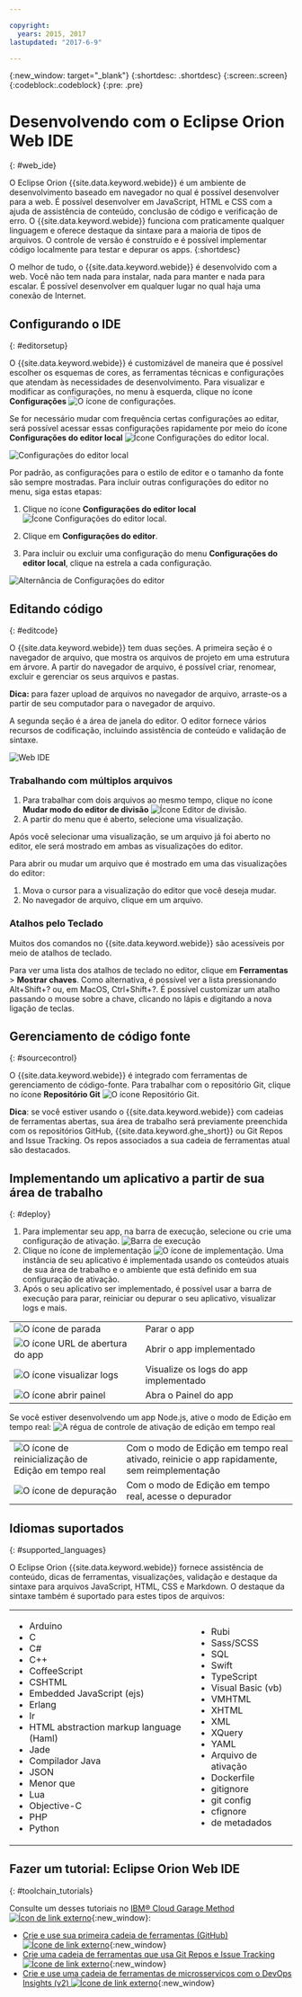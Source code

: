 ```yaml
---

copyright:
  years: 2015, 2017
lastupdated: "2017-6-9"

---
```


{:new_window: target="_blank"}
{:shortdesc: .shortdesc}
{:screen:.screen}
{:codeblock:.codeblock}
{:pre: .pre}

# Desenvolvendo com o Eclipse Orion Web IDE
{: #web_ide}

O Eclipse Orion {{site.data.keyword.webide}} é um ambiente de desenvolvimento baseado em navegador no qual é possível desenvolver para a web. É possível desenvolver em JavaScript, HTML e CSS com a ajuda de assistência de conteúdo, conclusão de código e verificação de erro. O {{site.data.keyword.webide}} funciona com praticamente qualquer linguagem e oferece destaque da sintaxe para a maioria de tipos de arquivos. O controle de versão é construído e é possível implementar código localmente para testar e depurar os apps.
{:shortdesc}

O melhor de tudo, o {{site.data.keyword.webide}} é desenvolvido com a web. Você não tem nada para instalar, nada para manter e nada para escalar. É possível desenvolver em qualquer lugar no qual haja uma conexão de Internet.

## Configurando o IDE
{: #editorsetup}

O {{site.data.keyword.webide}} é customizável de maneira que é possível escolher os esquemas de cores, as ferramentas técnicas e configurações que atendam às necessidades de desenvolvimento. Para visualizar e modificar as configurações, no menu à esquerda, clique no ícone **Configurações** <img class="inline" src="images/webide_settings_icon_light_small.png"  alt="O ícone de configurações">.

Se for necessário mudar com frequência certas configurações ao editar, será possível acessar essas configurações rapidamente por meio do ícone **Configurações do editor local** <img class="inline" src="images/webide_local_settings_icon_light_small.png"  alt="Ícone Configurações do editor local">.

![Configurações do editor local](images/webide_local_editor_settings_light.png)

Por padrão, as configurações para o estilo de editor e o tamanho da fonte são sempre mostradas. Para incluir outras configurações do editor no menu, siga estas etapas:

1. Clique no ícone **Configurações do editor local** <img class="inline" src="images/webide_local_settings_icon_light_small.png"  alt="Ícone Configurações do editor local">.

2. Clique em **Configurações do editor**.

3. Para incluir ou excluir uma configuração do menu **Configurações do editor local**, clique na estrela a cada configuração.

![Alternância de Configurações do editor](images/webide_editor_settings_toggle_light.png)


## Editando código
{: #editcode}

O {{site.data.keyword.webide}} tem duas seções. A primeira seção é o navegador de arquivo, que mostra os arquivos de projeto em uma estrutura em árvore. A partir do navegador de arquivo, é possível criar, renomear, excluir e gerenciar os seus arquivos e pastas.

**Dica:** para fazer upload de arquivos no navegador de arquivo, arraste-os a partir de seu computador para o navegador de arquivo.

A segunda seção é a área de janela do editor. O editor fornece vários recursos de codificação, incluindo assistência de conteúdo e validação de sintaxe.

![Web IDE](images/webide_light.png)

### Trabalhando com múltiplos arquivos
1. Para trabalhar com dois arquivos ao mesmo tempo, clique no ícone **Mudar modo do editor de divisão** <img class="inline" src="images/webide_split_editor_icon_light_small.png"  alt="Ícone Editor de divisão">.
2. A partir do menu que é aberto, selecione uma visualização.

 Após você selecionar uma visualização, se um arquivo já foi aberto no editor, ele será mostrado em ambas as visualizações do editor.

 Para abrir ou mudar um arquivo que é mostrado em uma das visualizações do editor:
 1. Mova o cursor para a visualização do editor que você deseja mudar.
 2. No navegador de arquivo, clique em um arquivo.

### Atalhos pelo Teclado
Muitos dos comandos no {{site.data.keyword.webide}} são acessíveis por meio de atalhos de teclado.

Para ver uma lista dos atalhos de teclado no editor, clique em **Ferramentas** > **Mostrar chaves**. Como alternativa, é possível ver a lista pressionando Alt+Shift+? ou, em MacOS, Ctrl+Shift+?. É possível customizar um atalho passando o mouse sobre a chave, clicando no lápis e digitando a nova ligação de teclas.

## Gerenciamento de código fonte
{: #sourcecontrol}

O {{site.data.keyword.webide}} é integrado com ferramentas de gerenciamento de código-fonte. Para trabalhar com o repositório Git, clique no ícone **Repositório Git** <img class="inline" src="images/webide_git_icon_light_small.png"  alt="O ícone Repositório Git">.

 **Dica**: se você estiver usando o {{site.data.keyword.webide}} com cadeias de ferramentas abertas, sua área de trabalho será previamente preenchida com os repositórios GitHub, {{site.data.keyword.ghe_short}} ou Git Repos and Issue Tracking. Os repos associados a sua cadeia de ferramentas atual são destacados.


## Implementando um aplicativo a partir de sua área de trabalho
{: #deploy}

1. Para implementar seu app, na barra de execução, selecione ou crie uma configuração de ativação.
 ![Barra de execução](images/webide_runbar_light.png)   
1. Clique no ícone de implementação <img class="inline" src="images/webide_deploy_button_light_small.png"  alt="O ícone de implementação">. Uma instância de seu aplicativo é implementada usando os conteúdos atuais de sua área de trabalho e o ambiente que está definido em sua configuração de ativação.
2. Após o seu aplicativo ser implementado, é possível usar a barra de execução para parar, reiniciar ou depurar o seu aplicativo, visualizar logs e mais.

<table>
<tr><td><img src="./images/stop_button.png"  alt="O ícone de parada"></td><td>Parar o app</td></tr>
<tr><td> <img src="./images/open_app_url.png"  alt="O ícone URL de abertura do app"></td><td> Abrir o app implementado</td></tr>
<tr><td><img src="./images/view_logs.png"  alt="O ícone visualizar logs"></td><td>Visualize os logs do app implementado</td></tr>
<tr><td><img src="./images/open_dashboard.png"  alt="O ícone abrir painel"></td><td>Abra o Painel do app</td></tr>
</table>

Se você estiver desenvolvendo um app Node.js, ative o modo de Edição em tempo real: <img  src="./images/enable_live_edit.png"  alt="A régua de controle de ativação de edição em tempo real">

<table><tr><td><img src="./images/live_edit_restart.png"  alt="O ícone de reinicialização de Edição em tempo real"></td><td>Com o modo de Edição em tempo real ativado, reinicie o app rapidamente, sem reimplementação</td></tr>
<tr><td> <img src="./images/debug_icon.png"  alt="O ícone de depuração"></td>
<td>Com o modo de Edição em tempo real, acesse o depurador
</td></tr>
</table>

<!-- 3/6/2016: bl commands don't work with V2/CD
## Editing outside of the {{site.data.keyword.webide}}
{: #editlocal}

To use an editor besides the {{site.data.keyword.webide}}, set up {{site.data.keyword.Bluemix_live}} so that you can work directly with your project files in any tool. {{site.data.keyword.Bluemix_live_notm}} is a command-line application that synchronizes the changes in your local file system with your cloud workspace in {{site.data.keyword.jazzhub}}.

### Before you begin

Download and install the [{{site.data.keyword.Bluemix_live_notm}} command-line interface ![External link icon](../../icons/launch-glyph.svg "External link icon")](http://livesyncdownload.ng.bluemix.net){: new_window}.

### Synchronizing your local environment with {{site.data.keyword.Bluemix_notm}}
{: #edit_local_download}

1. Open a command-line window.
2. Sign in to {{site.data.keyword.Bluemix_notm}}:

	```
	bl login
	```
	{: pre}

3. When you are prompted, enter your IBMid and password.
4. View a list of your {{site.data.keyword.Bluemix_notm}} projects:

	```
	bl projects
	```
	{: pre}

4. Synchronize your local environment with your project on {{site.data.keyword.Bluemix_notm}}:

	```
	bl sync projectName
	```
	{: pre}

where `projectName` is your {{site.data.keyword.Bluemix_notm}} app's name.

When you are finished editing, enter `q` to end synchronization.

### Enabling the Desktop Sync feature to edit code locally

The Desktop Sync feature is like Live Edit mode for the command line. You need the Desktop Sync feature to debug on the command line.
1. In another command-line window, enable the Desktop Sync feature:

	```
	cd localDirectory
	bl start
	```
	{: codeblock}

2. Use the launch configuration that you created in the {{site.data.keyword.webide}}. After you select the launch configuration, the Desktop Sync feature is enabled in your local environment. In the command-line window that you just opened, you can view the app's URL, the debug URL, the manage URL, and view the {{site.data.keyword.Bluemix_live_notm}} state.

3. Refresh the browser and verify that you can see the changes that you saved to static files in the local workspace.

### Disabling the Desktop Sync feature

1. In the second command-line window, enter `bl stop`.
2. In the first command-line window, enter `q`.

-->

## Idiomas suportados
{: #supported_languages}

O Eclipse Orion {{site.data.keyword.webide}} fornece assistência de conteúdo, dicas de ferramentas, visualizações, validação e destaque da sintaxe para arquivos JavaScript, HTML, CSS e Markdown. O destaque da sintaxe também é suportado para estes tipos de arquivos:

<table>
<tr>
<td>
<ul><li>Arduino
</li><li>C</li>
<li>C#
</li><li>C++
</li><li>CoffeeScript
</li><li>CSHTML
</li><li>Embedded JavaScript (ejs)
</li><li>Erlang
</li><li>Ir
</li><li>HTML abstraction markup language (Haml)
</li><li>Jade
</li><li>Compilador Java
</li><li>JSON
</li><li>Menor que  
</li><li>Lua  
</li><li>Objective-C
</li><li>PHP
</li><li>Python</li></ul>
</td>
<td>
<ul><li>Rubi
</li><li>Sass/SCSS
</li><li>SQL
</li><li>Swift
</li><li>TypeScript
</li><li>Visual Basic (vb)
</li><li>VMHTML
</li><li>XHTML
</li><li>XML
</li><li>XQuery
</li><li>YAML
</li><li>Arquivo de ativação 	
</li><li>Dockerfile
</li><li>gitignore
</li><li>git config
</li><li>cfignore
</li><li>de metadados
</li></ul>
</td>
</tr>
</table>

## Fazer um tutorial: Eclipse Orion Web IDE
{: #toolchain_tutorials}

Consulte um desses tutoriais no [IBM&reg; Cloud Garage Method ![Ícon de link externo](../../icons/launch-glyph.svg "Ícone de link externo")](https://www.ibm.com/cloud/garage){:new_window}:
  * [Crie e use sua primeira cadeia de ferramentas (GitHub) ![Ícone de link externo](../../icons/launch-glyph.svg "Ícone de link externo")](https://www.ibm.com/cloud/garage/tutorials/tutorial_toolchain_flow?task=1){:new_window}
  * [Crie uma cadeia de ferramentas que usa Git Repos e Issue Tracking ![Ícone de link externo](../../icons/launch-glyph.svg "Ícone de link externo")](https://www.ibm.com/cloud/garage/tutorials/tutorial_toolchain_cfv2?task=1){:new_window}
  * [Crie e use uma cadeia de ferramentas de microsserviços com o DevOps Insights (v2) ![Ícone de link externo](../../icons/launch-glyph.svg "Ícone de link externo")](https://www.ibm.com/cloud/garage/tutorials/tutorial_toolchain_microservices_cd?task=1){:new_window}
